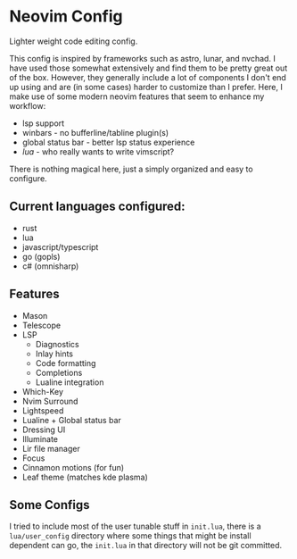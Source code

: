 # Neovim Config
Lighter weight code editing config.

This config is inspired by frameworks such as astro, lunar, and nvchad.
I have used those somewhat extensively and find them to be pretty great out of the box.
However, they generally include a lot of components I don't end up using and are (in some cases) harder to customize than I prefer.
Here, I make use of some modern neovim features that seem to enhance my workflow:

* lsp support
* winbars - no bufferline/tabline plugin(s)
* global status bar - better lsp status experience
* _lua_ - who really wants to write vimscript?

There is nothing magical here, just a simply organized and easy to configure.

## Current languages configured:
* rust
* lua
* javascript/typescript
* go (gopls)
* c# (omnisharp)

## Features
* Mason
* Telescope
* LSP
    * Diagnostics
    * Inlay hints
    * Code formatting
    * Completions
    * Lualine integration
* Which-Key
* Nvim Surround
* Lightspeed
* Lualine + Global status bar
* Dressing UI
* Illuminate
* Lir file manager
* Focus
* Cinnamon motions (for fun)
* Leaf theme (matches kde plasma)

## Some Configs
I tried to include most of the user tunable stuff in `init.lua`, there is a `lua/user_config` directory where some things
that might be install dependent can go, the `init.lua` in that directory will not be git committed.
